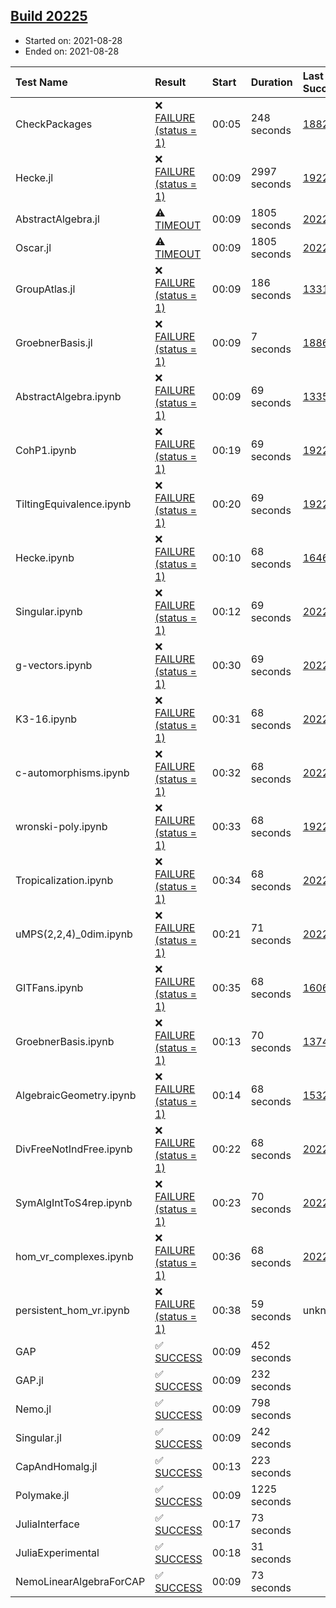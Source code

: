 ## [Build 20225](https://oscarci.mathematik.uni-kl.de/job/oscar/20225/)

* Started on: 2021-08-28
* Ended on: 2021-08-28

| Test Name    | Result | Start | Duration | Last Success | First Failure |
|:-------------|:-------|:------|:---------|:-------------|:--------------|
| CheckPackages | ❌ [FAILURE (status = 1)](https://oscarci.mathematik.uni-kl.de/job/oscar/20225/artifact/logs/build-20225/CheckPackages.log) | 00:05 | 248 seconds | [18822](https://oscarci.mathematik.uni-kl.de/job/oscar/18822/) | [18823](https://oscarci.mathematik.uni-kl.de/job/oscar/18823/) |
| Hecke.jl | ❌ [FAILURE (status = 1)](https://oscarci.mathematik.uni-kl.de/job/oscar/20225/artifact/logs/build-20225/Hecke.jl.log) | 00:09 | 2997 seconds | [19222](https://oscarci.mathematik.uni-kl.de/job/oscar/19222/) | [20152](https://oscarci.mathematik.uni-kl.de/job/oscar/20152/) |
| AbstractAlgebra.jl | ⚠ [TIMEOUT](https://oscarci.mathematik.uni-kl.de/job/oscar/20225/artifact/logs/build-20225/AbstractAlgebra.jl.log) | 00:09 | 1805 seconds | [20224](https://oscarci.mathematik.uni-kl.de/job/oscar/20224/) | [20225](https://oscarci.mathematik.uni-kl.de/job/oscar/20225/) |
| Oscar.jl | ⚠ [TIMEOUT](https://oscarci.mathematik.uni-kl.de/job/oscar/20225/artifact/logs/build-20225/Oscar.jl.log) | 00:09 | 1805 seconds | [20221](https://oscarci.mathematik.uni-kl.de/job/oscar/20221/) | [20222](https://oscarci.mathematik.uni-kl.de/job/oscar/20222/) |
| GroupAtlas.jl | ❌ [FAILURE (status = 1)](https://oscarci.mathematik.uni-kl.de/job/oscar/20225/artifact/logs/build-20225/GroupAtlas.jl.log) | 00:09 | 186 seconds | [13311](https://oscarci.mathematik.uni-kl.de/job/oscar/13311/) | [13312](https://oscarci.mathematik.uni-kl.de/job/oscar/13312/) |
| GroebnerBasis.jl | ❌ [FAILURE (status = 1)](https://oscarci.mathematik.uni-kl.de/job/oscar/20225/artifact/logs/build-20225/GroebnerBasis.jl.log) | 00:09 | 7 seconds | [18864](https://oscarci.mathematik.uni-kl.de/job/oscar/18864/) | [18865](https://oscarci.mathematik.uni-kl.de/job/oscar/18865/) |
| AbstractAlgebra.ipynb | ❌ [FAILURE (status = 1)](https://oscarci.mathematik.uni-kl.de/job/oscar/20225/artifact/logs/build-20225/AbstractAlgebra.ipynb.log) | 00:09 | 69 seconds | [13355](https://oscarci.mathematik.uni-kl.de/job/oscar/13355/) | [13356](https://oscarci.mathematik.uni-kl.de/job/oscar/13356/) |
| CohP1.ipynb | ❌ [FAILURE (status = 1)](https://oscarci.mathematik.uni-kl.de/job/oscar/20225/artifact/logs/build-20225/CohP1.ipynb.log) | 00:19 | 69 seconds | [19222](https://oscarci.mathematik.uni-kl.de/job/oscar/19222/) | [20152](https://oscarci.mathematik.uni-kl.de/job/oscar/20152/) |
| TiltingEquivalence.ipynb | ❌ [FAILURE (status = 1)](https://oscarci.mathematik.uni-kl.de/job/oscar/20225/artifact/logs/build-20225/TiltingEquivalence.ipynb.log) | 00:20 | 69 seconds | [19222](https://oscarci.mathematik.uni-kl.de/job/oscar/19222/) | [20152](https://oscarci.mathematik.uni-kl.de/job/oscar/20152/) |
| Hecke.ipynb | ❌ [FAILURE (status = 1)](https://oscarci.mathematik.uni-kl.de/job/oscar/20225/artifact/logs/build-20225/Hecke.ipynb.log) | 00:10 | 68 seconds | [16463](https://oscarci.mathematik.uni-kl.de/job/oscar/16463/) | [16464](https://oscarci.mathematik.uni-kl.de/job/oscar/16464/) |
| Singular.ipynb | ❌ [FAILURE (status = 1)](https://oscarci.mathematik.uni-kl.de/job/oscar/20225/artifact/logs/build-20225/Singular.ipynb.log) | 00:12 | 69 seconds | [20221](https://oscarci.mathematik.uni-kl.de/job/oscar/20221/) | [20222](https://oscarci.mathematik.uni-kl.de/job/oscar/20222/) |
| g-vectors.ipynb | ❌ [FAILURE (status = 1)](https://oscarci.mathematik.uni-kl.de/job/oscar/20225/artifact/logs/build-20225/g-vectors.ipynb.log) | 00:30 | 69 seconds | [20221](https://oscarci.mathematik.uni-kl.de/job/oscar/20221/) | [20222](https://oscarci.mathematik.uni-kl.de/job/oscar/20222/) |
| K3-16.ipynb | ❌ [FAILURE (status = 1)](https://oscarci.mathematik.uni-kl.de/job/oscar/20225/artifact/logs/build-20225/K3-16.ipynb.log) | 00:31 | 68 seconds | [20221](https://oscarci.mathematik.uni-kl.de/job/oscar/20221/) | [20222](https://oscarci.mathematik.uni-kl.de/job/oscar/20222/) |
| c-automorphisms.ipynb | ❌ [FAILURE (status = 1)](https://oscarci.mathematik.uni-kl.de/job/oscar/20225/artifact/logs/build-20225/c-automorphisms.ipynb.log) | 00:32 | 68 seconds | [20221](https://oscarci.mathematik.uni-kl.de/job/oscar/20221/) | [20222](https://oscarci.mathematik.uni-kl.de/job/oscar/20222/) |
| wronski-poly.ipynb | ❌ [FAILURE (status = 1)](https://oscarci.mathematik.uni-kl.de/job/oscar/20225/artifact/logs/build-20225/wronski-poly.ipynb.log) | 00:33 | 68 seconds | [19222](https://oscarci.mathematik.uni-kl.de/job/oscar/19222/) | [20152](https://oscarci.mathematik.uni-kl.de/job/oscar/20152/) |
| Tropicalization.ipynb | ❌ [FAILURE (status = 1)](https://oscarci.mathematik.uni-kl.de/job/oscar/20225/artifact/logs/build-20225/Tropicalization.ipynb.log) | 00:34 | 68 seconds | [20221](https://oscarci.mathematik.uni-kl.de/job/oscar/20221/) | [20222](https://oscarci.mathematik.uni-kl.de/job/oscar/20222/) |
| uMPS(2,2,4)_0dim.ipynb | ❌ [FAILURE (status = 1)](https://oscarci.mathematik.uni-kl.de/job/oscar/20225/artifact/logs/build-20225/uMPS-2-2-4-_0dim.ipynb.log) | 00:21 | 71 seconds | [20221](https://oscarci.mathematik.uni-kl.de/job/oscar/20221/) | [20222](https://oscarci.mathematik.uni-kl.de/job/oscar/20222/) |
| GITFans.ipynb | ❌ [FAILURE (status = 1)](https://oscarci.mathematik.uni-kl.de/job/oscar/20225/artifact/logs/build-20225/GITFans.ipynb.log) | 00:35 | 68 seconds | [16068](https://oscarci.mathematik.uni-kl.de/job/oscar/16068/) | [16069](https://oscarci.mathematik.uni-kl.de/job/oscar/16069/) |
| GroebnerBasis.ipynb | ❌ [FAILURE (status = 1)](https://oscarci.mathematik.uni-kl.de/job/oscar/20225/artifact/logs/build-20225/GroebnerBasis.ipynb.log) | 00:13 | 70 seconds | [13748](https://oscarci.mathematik.uni-kl.de/job/oscar/13748/) | [13749](https://oscarci.mathematik.uni-kl.de/job/oscar/13749/) |
| AlgebraicGeometry.ipynb | ❌ [FAILURE (status = 1)](https://oscarci.mathematik.uni-kl.de/job/oscar/20225/artifact/logs/build-20225/AlgebraicGeometry.ipynb.log) | 00:14 | 68 seconds | [15322](https://oscarci.mathematik.uni-kl.de/job/oscar/15322/) | [15323](https://oscarci.mathematik.uni-kl.de/job/oscar/15323/) |
| DivFreeNotIndFree.ipynb | ❌ [FAILURE (status = 1)](https://oscarci.mathematik.uni-kl.de/job/oscar/20225/artifact/logs/build-20225/DivFreeNotIndFree.ipynb.log) | 00:22 | 68 seconds | [20221](https://oscarci.mathematik.uni-kl.de/job/oscar/20221/) | [20222](https://oscarci.mathematik.uni-kl.de/job/oscar/20222/) |
| SymAlgIntToS4rep.ipynb | ❌ [FAILURE (status = 1)](https://oscarci.mathematik.uni-kl.de/job/oscar/20225/artifact/logs/build-20225/SymAlgIntToS4rep.ipynb.log) | 00:23 | 70 seconds | [20221](https://oscarci.mathematik.uni-kl.de/job/oscar/20221/) | [20222](https://oscarci.mathematik.uni-kl.de/job/oscar/20222/) |
| hom_vr_complexes.ipynb | ❌ [FAILURE (status = 1)](https://oscarci.mathematik.uni-kl.de/job/oscar/20225/artifact/logs/build-20225/hom_vr_complexes.ipynb.log) | 00:36 | 68 seconds | [20221](https://oscarci.mathematik.uni-kl.de/job/oscar/20221/) | [20222](https://oscarci.mathematik.uni-kl.de/job/oscar/20222/) |
| persistent_hom_vr.ipynb | ❌ [FAILURE (status = 1)](https://oscarci.mathematik.uni-kl.de/job/oscar/20225/artifact/logs/build-20225/persistent_hom_vr.ipynb.log) | 00:38 | 59 seconds | unknown | unknown |
| GAP | ✅ [SUCCESS](https://oscarci.mathematik.uni-kl.de/job/oscar/20225/artifact/logs/build-20225/GAP.log) | 00:09 | 452 seconds |  |  |
| GAP.jl | ✅ [SUCCESS](https://oscarci.mathematik.uni-kl.de/job/oscar/20225/artifact/logs/build-20225/GAP.jl.log) | 00:09 | 232 seconds |  |  |
| Nemo.jl | ✅ [SUCCESS](https://oscarci.mathematik.uni-kl.de/job/oscar/20225/artifact/logs/build-20225/Nemo.jl.log) | 00:09 | 798 seconds |  |  |
| Singular.jl | ✅ [SUCCESS](https://oscarci.mathematik.uni-kl.de/job/oscar/20225/artifact/logs/build-20225/Singular.jl.log) | 00:09 | 242 seconds |  |  |
| CapAndHomalg.jl | ✅ [SUCCESS](https://oscarci.mathematik.uni-kl.de/job/oscar/20225/artifact/logs/build-20225/CapAndHomalg.jl.log) | 00:13 | 223 seconds |  |  |
| Polymake.jl | ✅ [SUCCESS](https://oscarci.mathematik.uni-kl.de/job/oscar/20225/artifact/logs/build-20225/Polymake.jl.log) | 00:09 | 1225 seconds |  |  |
| JuliaInterface | ✅ [SUCCESS](https://oscarci.mathematik.uni-kl.de/job/oscar/20225/artifact/logs/build-20225/JuliaInterface.log) | 00:17 | 73 seconds |  |  |
| JuliaExperimental | ✅ [SUCCESS](https://oscarci.mathematik.uni-kl.de/job/oscar/20225/artifact/logs/build-20225/JuliaExperimental.log) | 00:18 | 31 seconds |  |  |
| NemoLinearAlgebraForCAP | ✅ [SUCCESS](https://oscarci.mathematik.uni-kl.de/job/oscar/20225/artifact/logs/build-20225/NemoLinearAlgebraForCAP.log) | 00:09 | 73 seconds |  |  |
